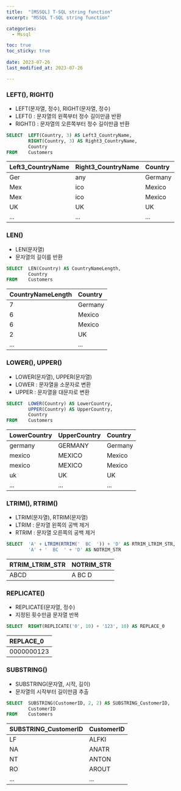 ```yaml
---
title:  "[MSSQL] T-SQL string function" 
excerpt: "MSSQL T-SQL string function"

categories:
  - Mssql

toc: true
toc_sticky: true
 
date: 2023-07-26
last_modified_at: 2023-07-26

---
```

### LEFT(), RIGHT()
- LEFT(문자열, 정수), RIGHT(문자열, 정수)
- LEFT() : 문자열의 왼쪽부터 정수 길이만큼 반환
- RIGHT() : 문자열의 오른쪽부터 정수 길이만큼 반환

```sql
SELECT  LEFT(Country, 3) AS Left3_CountryName,
        RIGHT(Country, 3) AS Right3_CountryName,
        Country
FROM    Customers
```

| **Left3_CountryName** | Right3_CountryName | Country | 
|:----------------------|:-------------------|:--------| 
| Ger                   | any                | Germany |
| Mex                   | ico                | Mexico  |
| Mex                   | ico                | Mexico  |
| UK                    | UK                 | UK      |
| ...                   | ...                | ...     |

### LEN()
- LEN(문자열)
- 문자열의 길이를 반환

```sql
SELECT  LEN(Country) AS CountryNameLength,
        Country
FROM    Customers
```

| **CountryNameLength** | Country | 
|:----------------------|:--------| 
| 7                     | Germany |
| 6                     | Mexico  |
| 6                     | Mexico  |
| 2                     | UK      |
| ...                   | ...     |

### LOWER(), UPPER()
- LOWER(문자열), UPPER(문자열)
- LOWER : 문자열을 소문자로 변환
- UPPER : 문자열을 대문자로 변환

```sql
SELECT  LOWER(Country) AS LowerCountry,
        UPPER(Country) AS UpperCountry,
        Country
FROM    Customers
```

| **LowerCountry** | UpperCountry | Country | 
|:-----------------|:-------------|:--------| 
| germany          | GERMANY      | Germany |
| mexico           | MEXICO       | Mexico  |
| mexico           | MEXICO       | Mexico  |
| uk               | UK           | UK      |
| ...              | ...          | ...     |

### LTRIM(), RTRIM()
- LTRIM(문자열), RTRIM(문자열)
- LTRIM : 문자열 왼쪽의 공백 제거
- RTRIM : 문자열 오른쪽의 공백 제거

```sql
SELECT  'A' + LTRIM(RTRIM('  BC  ')) + 'D' AS RTRIM_LTRIM_STR,
        'A' + '  BC  ' + 'D' AS NOTRIM_STR
```

| **RTRIM_LTRIM_STR** | NOTRIM_STR | 
|:--------------------|:-----------| 
| ABCD                | A BC D     |

### REPLICATE()
- REPLICATE(문자열, 정수)
- 지정된 횟수만큼 문자열 반복

```sql
SELECT  RIGHT(REPLICATE('0', 10) + '123', 10) AS REPLACE_0
```

| **REPLACE_0** |
|:--------------|
| 0000000123    |

### SUBSTRING()
- SUBSTRING(문자열, 시작, 길이)
- 문자열의 시작부터 길이만큼 추출

```sql
SELECT  SUBSTRING(CustomerID, 2, 2) AS SUBSTRING_CustomerID,
        CustomerID
FROM    Customers
```

| **SUBSTRING_CustomerID** | CustomerID | 
|:-------------------------|:-----------| 
| LF                       | ALFKI      |
| NA                       | ANATR      |
| NT                       | ANTON      |
| RO                       | AROUT      |
| ...                      | ...        |